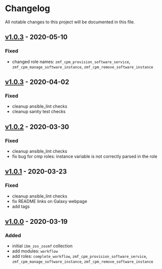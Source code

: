 # Changelog
All notable changes to this project will be documented in this file.

## [v1.0.3](https://github.com/IBM/ibm_zos_zosmf/releases/tag/v1.0.3) - 2020-05-10
### Fixed
- changed role names: `zmf_cpm_provision_software_service`, `zmf_cpm_manage_software_instance`, `zmf_cpm_remove_software_instance`

## [v1.0.3](https://github.com/IBM/ibm_zos_zosmf/releases/tag/v1.0.3) - 2020-04-02
### Fixed
- cleanup ansible_lint checks
- cleanup sanity test checks

## [v1.0.2](https://github.com/IBM/ibm_zos_zosmf/releases/tag/v1.0.2) - 2020-03-30
### Fixed
- cleanup ansible_lint checks
- fix bug for cmp roles: instance variable is not correctly parsed in the role

## [v1.0.1](https://github.com/IBM/ibm_zos_zosmf/releases/tag/v1.0.1) - 2020-03-23
### Fixed
- cleanup ansible_lint checks
- fix README links on Galaxy webpage
- add tags

## [v1.0.0](https://github.com/IBM/ibm_zos_zosmf/releases/tag/v1.0.0) - 2020-03-19
### Added
- initial `ibm_zos_zosmf` collection
- add modules: `workflow`
- add roles: `complete_workflow`, `zmf_cpm_provision_software_service`, `zmf_cpm_manage_software_instance`, `zmf_cpm_remove_software_instance`
